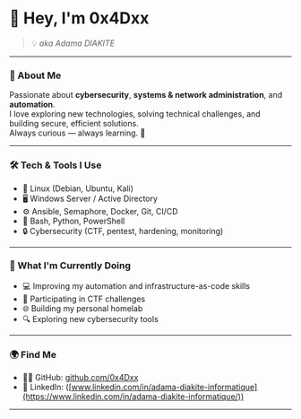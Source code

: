 # 👋 Hey, I'm 0x4Dxx

> 💡 _aka Adama DIAKITE_

---

### 🧠 About Me

Passionate about **cybersecurity**, **systems & network administration**, and **automation**.  
I love exploring new technologies, solving technical challenges, and building secure, efficient solutions.  
Always curious — always learning. 🚀

---

### 🛠️ Tech & Tools I Use

- 🐧 Linux (Debian, Ubuntu, Kali)
- 🖥️ Windows Server / Active Directory
- ⚙️ Ansible, Semaphore, Docker, Git, CI/CD
- 🧰 Bash, Python, PowerShell
- 🔒 Cybersecurity (CTF, pentest, hardening, monitoring)

---

### 🎯 What I'm Currently Doing

- 💻 Improving my automation and infrastructure-as-code skills  
- 🧩 Participating in CTF challenges  
- 🌐 Building my personal homelab  
- 🔍 Exploring new cybersecurity tools  

---

### 🌍 Find Me

- 🧑‍💻 GitHub: [github.com/0x4Dxx](https://github.com/0xSt0n3Wardx)
- 💼 LinkedIn: ([www.linkedin.com/in/adama-diakite-informatique](https://www.linkedin.com/in/adama-diakite-informatique/))


---


